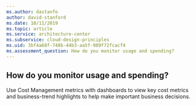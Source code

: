```yaml
---
ms.author: dastanfo
author: david-stanford
ms.date: 10/11/2019
ms.topic: article
ms.service: architecture-center
ms.subservice: cloud-design-principles
ms.uid: 3bf4a68f-748b-44b3-aa5f-909f72fcacf4
ms.assessment_question: How do you monitor usage and spending?
---
```

## How do you monitor usage and spending?


Use Cost Management metrics with dashboards to view key cost metrics and business-trend highlights to help make important business decisions.
